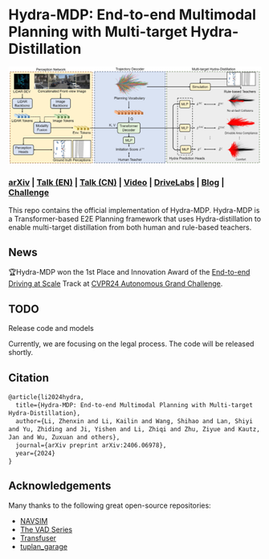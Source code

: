 # Hydra-MDP: End-to-end Multimodal Planning with Multi-target Hydra-Distillation

![](./asset/hydra-mdp.png)

### [arXiv](https://arxiv.org/abs/2406.06978) | [Talk (EN)](https://opendrivelab.com/cvpr2024/workshop/) | [Talk (CN)](https://www.bilibili.com/video/BV1Pi421i7Ch/) | [Video](https://youtu.be/wfpLLSz5iWY?si=rVrKsO3oITTV-i1I) | [DriveLabs](https://www.youtube.com/watch?v=06BXs-R-fQ8) | [Blog](https://blogs.nvidia.com/blog/auto-research-cvpr-2024/) | [Challenge](https://opendrivelab.com/challenge2024/#end_to_end_driving_at_scale)

This repo contains the official implementation of Hydra-MDP. Hydra-MDP is a Transformer-based E2E Planning framework that uses Hydra-distillation to enable multi-target distillation from both human and rule-based teachers. 

## News

🏆Hydra-MDP won the 1st Place and Innovation Award of the [End-to-end Driving at Scale](https://opendrivelab.com/challenge2024/#end_to_end_driving_at_scale) Track at [CVPR24 Autonomous Grand Challenge](https://opendrivelab.com/challenge2024/).

## TODO
Release code and models

Currently, we are focusing on the legal process. The code will be released shortly.

## Citation

```
@article{li2024hydra,
  title={Hydra-MDP: End-to-end Multimodal Planning with Multi-target Hydra-Distillation},
  author={Li, Zhenxin and Li, Kailin and Wang, Shihao and Lan, Shiyi and Yu, Zhiding and Ji, Yishen and Li, Zhiqi and Zhu, Ziyue and Kautz, Jan and Wu, Zuxuan and others},
  journal={arXiv preprint arXiv:2406.06978},
  year={2024}
}
```
## Acknowledgements
Many thanks to the following great open-source repositories:
+ [NAVSIM](https://github.com/autonomousvision/navsim)
+ [The VAD Series](https://github.com/hustvl/VAD)
+ [Transfuser](https://github.com/autonomousvision/transfuser)
+ [tuplan_garage](https://github.com/autonomousvision/tuplan_garage)

